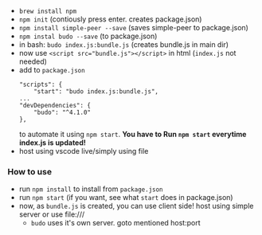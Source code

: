- `brew install npm`
- `npm init` (contiously press enter. creates package.json)
- `npm install simple-peer --save` (saves simple-peer to package.json)
- `npm instal budo --save` (to package.json)
- in bash: `budo index.js:bundle.js` (creates bundle.js in main dir)
- now use `<script src="bundle.js"></script>` in html (`index.js` not needed)
- add to `package.json`
    ```
    "scripts": {
        "start": "budo index.js:bundle.js",
    ...
    "devDependencies": {
        "budo": "^4.1.0"
    },
    ```
    to automate it using `npm start`. 
    **You have to Run `npm start` everytime index.js is updated!**
- host using vscode live/simply using file

### How to use

- run `npm install` to install from `package.json`
- run `npm start` (if you want, see what `start` does in package.json)
- now, as `bundle.js` is created, you can use client side! host using simple server or use file:///
    - `budo` uses it's own server. goto mentioned host:port